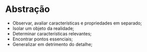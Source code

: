 # Abstração

- Observar, avaliar características e propriedades em separado;
- Isolar um objeto da realidade;
- Determinar características relevantes;
- Encontrar pontos essenciais;
- Generalizar em detrimento do detalhe;